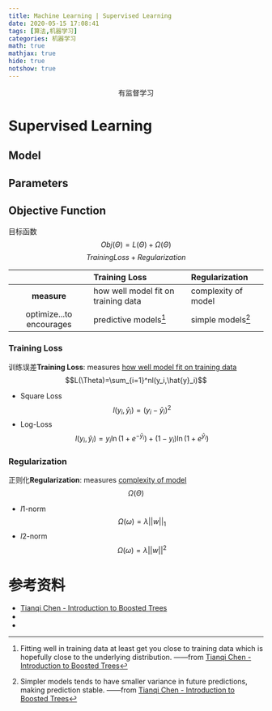 ```yaml
---
title: Machine Learning | Supervised Learning
date: 2020-05-15 17:08:41
tags: [算法,机器学习]
categories: 机器学习
math: true
mathjax: true
hide: true
notshow: true
---
```

<center>有监督学习</center>
<!--more-->



# Supervised Learning

## Model

## Parameters

## Objective Function
目标函数
$$Obj(\Theta)=L(\Theta)+\Omega(\Theta)$$
$$Training Loss + Regularization$$

||**Training Loss**|**Regularization**|
|:--:|:--|:----|
|**measure**|how well model fit on training data|complexity of model|
|optimize...to encourages|predictive models[^1]|simple models[^2]|

[^1]: Fitting well in training data at least get you close to training data which is hopefully close to the underlying distribution. ——from [Tianqi Chen - Introduction to Boosted Trees](https://homes.cs.washington.edu/~tqchen/data/pdf/BoostedTree.pdf)
[^2]: Simpler models tends to have smaller variance in future predictions, making prediction stable. ——from [Tianqi Chen - Introduction to Boosted Trees](https://homes.cs.washington.edu/~tqchen/data/pdf/BoostedTree.pdf)


### Training Loss
训练误差**Training Loss**: measures <u>how well model fit on training data</u>
$$L(\Theta)=\sum_{i=1}^nl(y_i,\hat{y}_i)$$
- Square Loss
$$l(y_i,\hat{y}_i)=(y_i-\hat{y}_i)^2$$
- Log-Loss
$$l(y_i,\hat{y}_i)=y_i\ln{(1+e^{-\hat{y}_i})}+(1-y_i)\ln{(1+e^{\hat{y}_i})}$$

### Regularization
正则化**Regularization**: measures <u>complexity of model</u>
$$\Omega(\Theta)$$
- $l1$-norm 
$$\Omega(\omega)=\lambda||w||_1$$
- $l2$-norm
$$\Omega(\omega)=\lambda||w||^2$$




# 参考资料
- [Tianqi Chen - Introduction to Boosted Trees](https://homes.cs.washington.edu/~tqchen/data/pdf/BoostedTree.pdf)
- []()
- []()